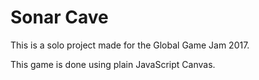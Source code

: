 # Sonar Cave

This is a solo project made for the Global Game Jam 2017.

This game is done using plain JavaScript Canvas.
